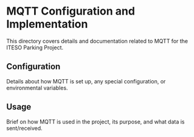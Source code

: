 # MQTT Configuration and Implementation

This directory covers details and documentation related to MQTT for the ITESO Parking Project.

## Configuration

Details about how MQTT is set up, any special configuration, or environmental variables.

## Usage

Brief on how MQTT is used in the project, its purpose, and what data is sent/received.
